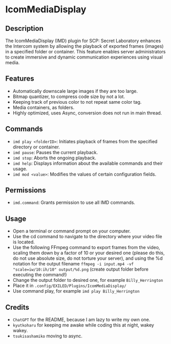 # IcomMediaDisplay

## Description
The IcomMediaDisplay (IMD) plugin for SCP: Secret Laboratory enhances the Intercom system by allowing the playback of exported frames (images) in a specified folder or container. This feature enables server administrators to create immersive and dynamic communication experiences using visual media.

## Features
- Automatically downscale large images if they are too large.
- Bitmap quantizer, to compress code size by not a lot.
- Keeping track of previous color to not repeat same color tag.
- Media containers, as folders.
- Highly optimized, uses Async, conversion does not run in main thread.

## Commands
- `imd play <folderID>`: Initiates playback of frames from the specified directory or container.
- `imd pause`: Pauses the current playback.
- `imd stop`: Aborts the ongoing playback.
- `imd help`: Displays information about the available commands and their usage.
- `imd mod <value>`: Modifies the values of certain configuration fields.

## Permissions
- `imd.command`: Grants permission to use all IMD commands.

## Usage
- Open a terminal or command prompt on your computer.
- Use the cd command to navigate to the directory where your video file is located.
- Use the following FFmpeg command to export frames from the video, scaling them down by a factor of 10 or your desired one (please do this, do not use absolute size, do not torture your server), and using the %d notation for the output filename `ffmpeg -i input.mp4 -vf "scale=iw/10:ih/10" output/%d.png` (create output folder before executing the command!)
- Change the output folder to desired one, for example `Billy_Herrington`
- Place it in `.config/EXILED/Plugins/IcomMediaDisplay/`
- Use command play, for example `imd play Billy_Herrington`

## Credits
- `ChatGPT` for the README, because I am lazy to write my own one.
- `kyutkoharu` for keeping me awake while coding this at night, wakey wakey.
- `tsukisashamiko` moving to async.

